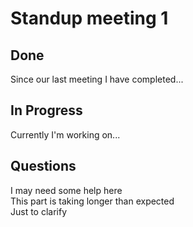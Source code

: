 # Standup meeting 1
## Done
Since our last meeting I have completed...

## In Progress
Currently I'm working on...
## Questions
I may need some help here  
This part is taking longer than expected  
Just to clarify 
